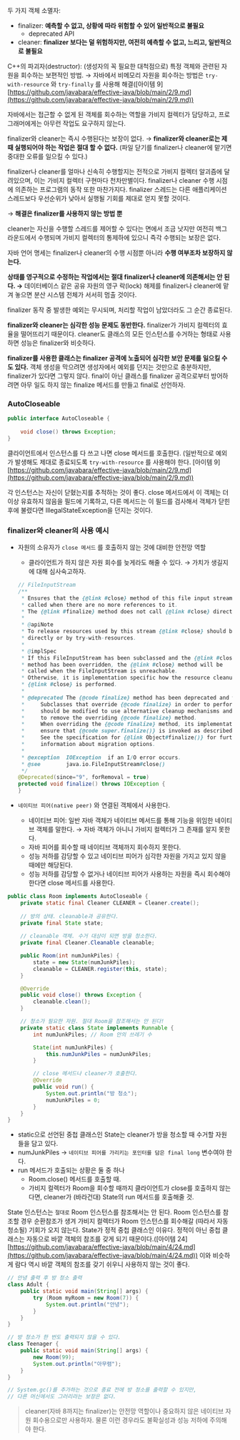 두 가지 객체 소멸자:

- finalizer: **예측할 수 없고, 상황에 따라 위험할 수 있어 일반적으로 불필요**
    - deprecated API
- cleaner: **finalizer 보다는 덜 위험하지만, 여전히 예측할 수 없고, 느리고, 일반적으로 불필요**

C++의 파괴자(destructor): (생성자의 꼭 필요한 대척점으로) 특정 객체와 관련된 자원을 회수하는 보편적인 방법. → 자바에서 비메모리 자원을 회수하는 방법은 `try-with-resource` 와 `try-finally` 를 사용해 해결([아이템 9][https://github.com/javabara/effective-java/blob/main/2/9.md](https://github.com/javabara/effective-java/blob/main/2/9.md))

자바에서는 접근할 수 없게 된 객체를 회수하는 역할을 가비지 컬렉터가 담당하고, 프로그래머에게는 아무런 작업도 요구하지 않는다.

finalizer와 cleaner는 즉시 수행된다는 보장이 없다. → **finalizer와 cleaner로는 제때 실행되어야 하는 작업은 절대 할 수 없다.** (파일 닫기를 finalizer나 cleaner에 맡기면 중대한 오류를 일으킬 수 있다.)

finalizer나 cleaner를 얼마나 신속히 수행할지는 전적으로 가비지 컬렉터 알괴즘에 달려있으며, 이는 가비지 컬렉터 구현마다 천차만별이다. finalizer나 cleaner 수행 시점에 의존하는 프로그램의 동작 또한 마찬가지다. finalizer 스레드는 다른 애플리케이션 스레드보다 우선순위가 낮아서 실행될 기회를 제대로 얻지 못할 것이다.

→ **해결은 finalizer를 사용하지 않는 방법 뿐**

cleaner는 자신을 수행할 스레드를 제어할 수 있다는 면에서 조금 낫지만 여전히 백그라운드에서 수행되며 가비지 컬렉터의 통제하에 있으니 즉각 수행되는 보장은 없다.

자바 언어 명세는 finalizer나 cleaner의 수행 시점뿐 아니라 **수행 여부조차 보장하지 않는다.**

**상태를 영구적으로 수정하는 작업에서는 절대 finalizer나 cleaner에 의존해서는 안 된다. →** 데이터베이스 같은 공유 자원의 영구 락(lock) 해제를 finalizer나 cleaner에 맡겨 놓으면 분산 시스템 전체가 서서히 멈출 것이다.

finalizer 동작 중 발생한 예외는 무시되며, 처리할 작업이 남았더라도 그 순간 종료된다.

**finalizer와 cleaner는 심각한 성능 문제도 동반한다.** finalizer가 가비지 컬렉터의 효율을 떨어뜨리기 때문이다. cleaner도 클래스의 모든 인스턴스를 수거하는 형태로 사용하면 성능은 finalizer와 비슷하다.

**finalizer를 사용한 클래스는 finalizer 공격에 노출되어 심각한 보안 문제를 일으킬 수도 있다.** 객체 생성을 막으려면 생성자에서 예외를 던지는 것만으로 충분하지만, finalizer가 있다면 그렇지 않다. final이 아닌 클래스를 finalizer 공격으로부터 방어하려면 아무 일도 하지 않는 finalize 메서드를 만들고 final로 선언하자.

### AutoCloseable

```java
public interface AutoCloseable {
    
    void close() throws Exception;
}
```

클라이언트에서 인스턴스를 다 쓰고 나면 close 메서드를 호출한다. (일반적으로 예외가 발생해도 제대로 종료되도록 `try-with-resource` 를 사용해야 한다. [아이템 9][https://github.com/javabara/effective-java/blob/main/2/9.md](https://github.com/javabara/effective-java/blob/main/2/9.md))

각 인스턴스는 자신이 닫혔는지를 추적하는 것이 좋다. close 메서드에서 이 객체는 더 이상 유효하지 않음을 필드에 기록하고, 다른 메서드는 이 필드를 검사해서 객체가 닫힌 후에 불렸다면 IllegalStateException을 던지는 것이다.

### finalizer와 cleaner의 사용 예시

- 자원의 소유자가 `close 메서드` 를 호출하지 않는 것에 대비한 안전망 역할
    - 클라이언트가 하지 않은 자원 회수를 늦게라도 해줄 수 있다. → 가치가 생길지에 대해 심사숙고하자.

    ```java
    // FileInputStream
    /**
     * Ensures that the {@link #close} method of this file input stream is
     * called when there are no more references to it.
     * The {@link #finalize} method does not call {@link #close} directly.
     *
     * @apiNote
     * To release resources used by this stream {@link #close} should be called
     * directly or by try-with-resources.
     *
     * @implSpec
     * If this FileInputStream has been subclassed and the {@link #close}
     * method has been overridden, the {@link #close} method will be
     * called when the FileInputStream is unreachable.
     * Otherwise, it is implementation specific how the resource cleanup described in
     * {@link #close} is performed.
     *
     * @deprecated The {@code finalize} method has been deprecated and will be removed.
     *     Subclasses that override {@code finalize} in order to perform cleanup
     *     should be modified to use alternative cleanup mechanisms and
     *     to remove the overriding {@code finalize} method.
     *     When overriding the {@code finalize} method, its implementation must explicitly
     *     ensure that {@code super.finalize()} is invoked as described in {@link Object#finalize}.
     *     See the specification for {@link Object#finalize()} for further
     *     information about migration options.
     *
     * @exception  IOException  if an I/O error occurs.
     * @see        java.io.FileInputStream#close()
     */
    @Deprecated(since="9", forRemoval = true)
    protected void finalize() throws IOException {
    }
    ```

- `네이티브 피어(native peer)` 와 연결된 객체에서 사용한다.
    - 네이티브 피어: 일반 자바 객체가 네이티브 메서드를 통해 기능을 위임한 네이티브 객체를 말한다. → 자바 객체가 아니니 가비지 컬렉터가 그 존재를 알지 못한다.
    - 자바 피어를 회수할 때 네이티브 객체까지 회수하지 못한다.
    - 성능 저하를 감당할 수 있고 네이티브 피어가 심각한 자원을 가지고 있지 않을 때에만 해당된다.
    - 성능 저하를 감당할 수 없거나 네이티브 피어가 사용하는 자원을 즉시 회수해야 한다면 close 메서드를 사용한다.

```java
public class Room implements AutoCloseable {
    private static final Cleaner CLEANER = Cleaner.create();
    
    // 방의 상태. cleanable과 공유한다.
    private final State state;
    
    // cleanable 객체. 수거 대상이 되면 방을 청소한다.
    private final Cleaner.Cleanable cleanable;

    public Room(int numJunkPiles) {
        state = new State(numJunkPiles);
        cleanable = CLEANER.register(this, state);
    }

    @Override
    public void close() throws Exception {
        cleanable.clean();
    }

    // 청소가 필요한 자원. 절대 Room을 참조해서는 안 된다!
    private static class State implements Runnable {
        int numJunkPiles; // Room 안의 쓰레기 수

        State(int numJunkPiles) {
            this.numJunkPiles = numJunkPiles;
        }

        // close 메서드나 cleaner가 호출한다.
        @Override
        public void run() {
            System.out.println("방 청소");
            numJunkPiles = 0;
        }
    }
}
```

- static으로 선언된 중첩 클래스인 State는 cleaner가 방을 청소할 때 수거할 자원들을 담고 있다.
- numJunkPiles → `네이티브 피어를 가리키는 포인터를 담은 final long` 변수여야 한다.
- run 메서드가 호출되는 상황은 둘 중 하나
    - Room.close() 메서드를 호출할 때.
    - 가비지 컬렉터가 Room을 회수할 때까지 클라이언트가 close를 호출하지 않는다면, cleaner가 (바라건대) State의 run 메서드를 호출해줄 것.

State 인스턴스는 `절대로` Room 인스턴스를 참조해서는 안 된다. Room 인스턴스를 참조할 경우 순환참조가 생겨 가비지 컬렉터가 Room 인스턴스를 회수해갈 (따라서 자동 청소될) 기회가 오지 않는다. State가 정적 중첩 클래스인 이유다. 정적이 아닌 중첩 클래스는 자동으로 바깥 객체의 참조를 갖게 되기 때문이다.([아이템 24][https://github.com/javabara/effective-java/blob/main/4/24.md](https://github.com/javabara/effective-java/blob/main/4/24.md)) 이와 비슷하게 람다 역시 바깥 객체의 참조를 갖기 쉬우니 사용하지 않는 것이 좋다.

```java
// 안녕 출력 후 방 청소 출력
class Adult {
    public static void main(String[] args) {
        try (Room myRoom = new Room(7)) {
            System.out.println("안녕");
        }
    }    
}

// 방 청소가 한 번도 출력되지 않을 수 있다.
class Teenager {
    public static void main(String[] args) {
        new Room(99);
        System.out.println("아무렴");
    }
}

// System.gc()를 추가하는 것으로 종료 전에 방 청소를 출력할 수 있지만,
// 다른 머신에서도 그러리라는 보장은 없다.
```

> cleaner(자바 8까지는 finalizer)는 안전망 역할이나 중요하지 않은 네이티브 자원 회수용으로만 사용하자. 물론 이런 경우라도 불확실성과 성능 저하에 주의해야 한다.
